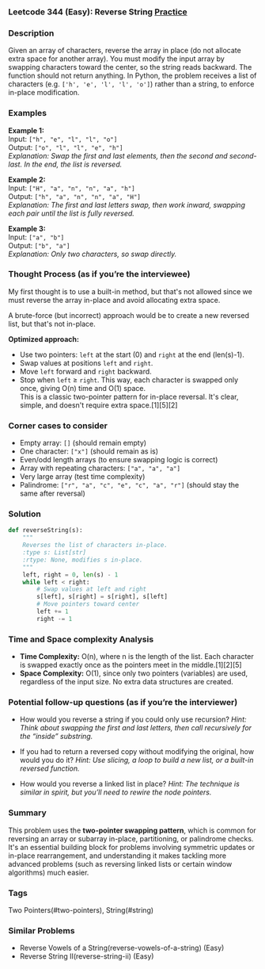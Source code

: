 ### Leetcode 344 (Easy): Reverse String [Practice](https://leetcode.com/problems/reverse-string)

### Description  
Given an array of characters, reverse the array in place (do not allocate extra space for another array). You must modify the input array by swapping characters toward the center, so the string reads backward. The function should not return anything. In Python, the problem receives a list of characters (e.g. `['h', 'e', 'l', 'l', 'o']`) rather than a string, to enforce in-place modification.

### Examples  

**Example 1:**  
Input: `["h", "e", "l", "l", "o"]`  
Output: `["o", "l", "l", "e", "h"]`  
*Explanation: Swap the first and last elements, then the second and second-last. In the end, the list is reversed.*

**Example 2:**  
Input: `["H", "a", "n", "n", "a", "h"]`  
Output: `["h", "a", "n", "n", "a", "H"]`  
*Explanation: The first and last letters swap, then work inward, swapping each pair until the list is fully reversed.*

**Example 3:**  
Input: `["a", "b"]`  
Output: `["b", "a"]`  
*Explanation: Only two characters, so swap directly.*

### Thought Process (as if you’re the interviewee)  
My first thought is to use a built-in method, but that's not allowed since we must reverse the array in-place and avoid allocating extra space.

A brute-force (but incorrect) approach would be to create a new reversed list, but that's not in-place.

**Optimized approach:**  
- Use two pointers: `left` at the start (0) and `right` at the end (len(s)-1).
- Swap values at positions `left` and `right`.
- Move `left` forward and `right` backward.
- Stop when `left` ≥ `right`.
This way, each character is swapped only once, giving O(n) time and O(1) space.  
This is a classic two-pointer pattern for in-place reversal. It's clear, simple, and doesn't require extra space.[1][5][2]

### Corner cases to consider  
- Empty array: `[]` (should remain empty)
- One character: `["x"]` (should remain as is)
- Even/odd length arrays (to ensure swapping logic is correct)
- Array with repeating characters: `["a", "a", "a"]`  
- Very large array (test time complexity)
- Palindrome: `["r", "a", "c", "e", "c", "a", "r"]` (should stay the same after reversal)

### Solution

```python
def reverseString(s):
    """
    Reverses the list of characters in-place.
    :type s: List[str]
    :rtype: None, modifies s in-place.
    """
    left, right = 0, len(s) - 1
    while left < right:
        # Swap values at left and right
        s[left], s[right] = s[right], s[left]
        # Move pointers toward center
        left += 1
        right -= 1
```

### Time and Space complexity Analysis  

- **Time Complexity:** O(n), where n is the length of the list. Each character is swapped exactly once as the pointers meet in the middle.[1][2][5]
- **Space Complexity:** O(1), since only two pointers (variables) are used, regardless of the input size. No extra data structures are created.

### Potential follow-up questions (as if you’re the interviewer)  

- How would you reverse a string if you could only use recursion?
  *Hint: Think about swapping the first and last letters, then call recursively for the “inside” substring.*

- If you had to return a reversed copy without modifying the original, how would you do it?
  *Hint: Use slicing, a loop to build a new list, or a built-in reversed function.*

- How would you reverse a linked list in place?
  *Hint: The technique is similar in spirit, but you’ll need to rewire the node pointers.*

### Summary
This problem uses the **two-pointer swapping pattern**, which is common for reversing an array or subarray in-place, partitioning, or palindrome checks. It's an essential building block for problems involving symmetric updates or in-place rearrangement, and understanding it makes tackling more advanced problems (such as reversing linked lists or certain window algorithms) much easier.

### Tags
Two Pointers(#two-pointers), String(#string)

### Similar Problems
- Reverse Vowels of a String(reverse-vowels-of-a-string) (Easy)
- Reverse String II(reverse-string-ii) (Easy)